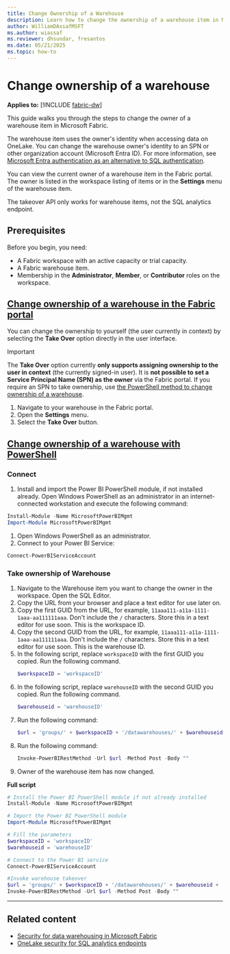 ```yaml
---
title: Change Ownership of a Warehouse
description: Learn how to change the ownership of a warehouse item in Microsoft Fabric. Follow step-by-step instructions and improve data security.
author: WilliamDAssafMSFT
ms.author: wiassaf
ms.reviewer: dhsundar, fresantos
ms.date: 05/21/2025
ms.topic: how-to
---
```


# Change ownership of a warehouse

**Applies to:** [!INCLUDE [fabric-dw](includes/applies-to-version/fabric-dw.md)]

This guide walks you through the steps to change the owner of a warehouse item in Microsoft Fabric.

The warehouse item uses the owner's identity when accessing data on OneLake. You can change the warehouse owner's identity to an SPN or other organization account (Microsoft Entra ID). For more information, see [Microsoft Entra authentication as an alternative to SQL authentication](entra-id-authentication.md).

You can view the current owner of a warehouse item in the Fabric portal. The owner is listed in the workspace listing of items or in the **Settings** menu of the warehouse item.

The takeover API only works for warehouse items, not the SQL analytics endpoint.

## Prerequisites

Before you begin, you need:

- A Fabric workspace with an active capacity or trial capacity.
- A Fabric warehouse item.
- Membership in the **Administrator**, **Member**, or **Contributor** roles on the workspace.

## [Change ownership of a warehouse in the Fabric portal](#tab/portal)

You can change the ownership to yourself (the user currently in context) by selecting the **Take Over** option directly in the user interface.

> [!IMPORTANT]
 > The **Take Over** option currently **only supports assigning ownership to the user in context** (the currently signed-in user). It is **not possible to set a Service Principal Name (SPN) as the owner** via the Fabric portal. If you require an SPN to take ownership, use [the PowerShell method to change ownership of a warehouse](change-ownership.md?tabs=powershell#connect).

1. Navigate to your warehouse in the Fabric portal.
1. Open the **Settings** menu.
1. Select the **Take Over** button.

## [Change ownership of a warehouse with PowerShell](#tab/powershell)

### Connect

1. Install and import the Power BI PowerShell module, if not installed already. Open Windows PowerShell as an administrator in an internet-connected workstation and execute the following command:

  ```powershell
  Install-Module -Name MicrosoftPowerBIMgmt
  Import-Module MicrosoftPowerBIMgmt 
  ```
1. Open Windows PowerShell as an administrator.
1. Connect to your Power BI Service:
  ```powershell
  Connect-PowerBIServiceAccount
  ```

### Take ownership of Warehouse

1. Navigate to the Warehouse item you want to change the owner in the workspace. Open the SQL Editor.
1. Copy the URL from your browser and place a text editor for use later on.
1. Copy the first GUID from the URL, for example, `11aaa111-a11a-1111-1aaa-aa111111aaa`. Don't include the `/` characters. Store this in a text editor for use soon. This is the workspace ID.
1. Copy the second GUID from the URL, for example, `11aaa111-a11a-1111-1aaa-aa111111aaa`. Don't include the `/` characters. Store this in a text editor for use soon. This is the warehouse ID.
1. In the following script, replace `workspaceID` with the first GUID you copied. Run the following command.
    ```powershell
    $workspaceID = 'workspaceID'
    ```
1. In the following script, replace `warehouseID` with the second GUID you copied. Run the following command.
    ```powershell
    $warehouseid = 'warehouseID'
    ```
1. Run the following command:
    ```powershell
    $url = 'groups/' + $workspaceID + '/datawarehouses/' + $warehouseid + '/takeover'
    ```
1. Run the following command:
    ```powershell
    Invoke-PowerBIRestMethod -Url $url -Method Post -Body ""
    ```
1. Owner of the warehouse item has now changed.

**Full script**

```powershell
# Install the Power BI PowerShell module if not already installed
Install-Module -Name MicrosoftPowerBIMgmt

# Import the Power BI PowerShell module
Import-Module MicrosoftPowerBIMgmt

# Fill the parameters
$workspaceID = 'workspaceID'
$warehouseid = 'warehouseID'

# Connect to the Power BI service
Connect-PowerBIServiceAccount

#Invoke warehouse takeover
$url = 'groups/' + $workspaceID + '/datawarehouses/' + $warehouseid + '/takeover'
Invoke-PowerBIRestMethod -Url $url -Method Post -Body ""
```

---

## Related content

- [Security for data warehousing in Microsoft Fabric](security.md)
- [OneLake security for SQL analytics endpoints](../onelake/sql-analytics-endpoint-onelake-security.md)